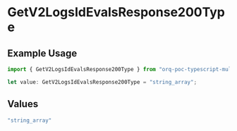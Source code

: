 # GetV2LogsIdEvalsResponse200Type

## Example Usage

```typescript
import { GetV2LogsIdEvalsResponse200Type } from "orq-poc-typescript-multi-env-version/models/operations";

let value: GetV2LogsIdEvalsResponse200Type = "string_array";
```

## Values

```typescript
"string_array"
```